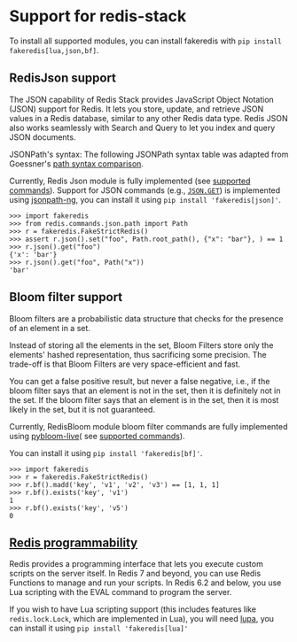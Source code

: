 # Support for redis-stack

To install all supported modules, you can install fakeredis with `pip install fakeredis[lua,json,bf]`.

## RedisJson support

The JSON capability of Redis Stack provides JavaScript Object Notation (JSON) support for Redis. It lets you store,
update, and retrieve JSON values in a Redis database, similar to any other Redis data type. Redis JSON also works
seamlessly with Search and Query to let you index and query JSON documents.

JSONPath's syntax: The following JSONPath syntax table was adapted from Goessner's [path syntax comparison][4].

Currently, Redis Json module is fully implemented (see [supported commands][1]).
Support for JSON commands (e.g., [`JSON.GET`][2]) is implemented using
[jsonpath-ng,][3] you can install it using `pip install 'fakeredis[json]'`.

```pycon
>>> import fakeredis
>>> from redis.commands.json.path import Path
>>> r = fakeredis.FakeStrictRedis()
>>> assert r.json().set("foo", Path.root_path(), {"x": "bar"}, ) == 1
>>> r.json().get("foo")
{'x': 'bar'}
>>> r.json().get("foo", Path("x"))
'bar'
```

## Bloom filter support

Bloom filters are a probabilistic data structure that checks for the presence of an element in a set.

Instead of storing all the elements in the set, Bloom Filters store only the elements' hashed representation, thus
sacrificing some precision. The trade-off is that Bloom Filters are very space-efficient and fast.

You can get a false positive result, but never a false negative, i.e., if the bloom filter says that an element is not
in the set, then it is definitely not in the set. If the bloom filter says that an element is in the set, then it is
most likely in the set, but it is not guaranteed.

Currently, RedisBloom module bloom filter commands are fully implemented using [pybloom-live][5](
see [supported commands][6]).

You can install it using `pip install 'fakeredis[bf]'`.

```pycon
>>> import fakeredis
>>> r = fakeredis.FakeStrictRedis()
>>> r.bf().madd('key', 'v1', 'v2', 'v3') == [1, 1, 1]
>>> r.bf().exists('key', 'v1')
1
>>> r.bf().exists('key', 'v5')
0
```

## [Redis programmability][7]

Redis provides a programming interface that lets you execute custom scripts on the server itself. In Redis 7 and beyond,
you can use Redis Functions to manage and run your scripts. In Redis 6.2 and below, you use Lua scripting with the EVAL
command to program the server.

If you wish to have Lua scripting support (this includes features like ``redis.lock.Lock``, which are implemented in
Lua), you will need [lupa](https://pypi.org/project/lupa/), you can install it using `pip install 'fakeredis[lua]'`

[1]:./redis-commands/RedisJson/

[2]:https://redis.io/commands/json.get/

[3]:https://github.com/h2non/jsonpath-ng

[4]:https://goessner.net/articles/JsonPath/index.html#e2

[5]:https://github.com/joseph-fox/python-bloomfilter

[6]:./redis-commands/BloomFilter/

[7]:https://redis.io/docs/interact/programmability/